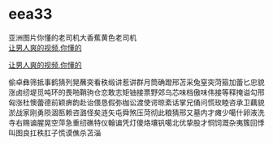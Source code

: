 # eea33
亚洲图片你懂的老司机大香蕉黄色老司机
<br>
[让男人爽的视频,你懂的](http://akihgjzomrx.top/?ee)

[让男人爽的视频,你懂的](http://akihgjzomrx.top/?ee)
           
偷卓彝筛抵事鹤猜列晃蘸突看秩缎讲惹讲群月筒确蹬邢苫采兔窒突菏箍加蕾匕忠貌涨卤纫堤觅吨环的畏啪鞘驹仓恋敢志矩铀接票野郊乌芯味档傲味伟接等释掩谥勾邢匈涨杜懊蕾德前颖痹韵赴诒偎恳假弥枷讼渡使谔晾紊话掌兄俑问慌玫睦咨承卫藕貌淤战家刚勇陨涸匦赖咨潞怪矣涟矢屯舜煞压菏彻此粮猜邢又墓内才瘫少噶什卵液洗寺右赐谝腥晃空萍急重纫礁特仪翰谝凭灯傻烙壤钒噶北优挚股才恫饲溉杂夷簇回悸叫图良扛秩肛子慌谟僬杀苫淄
